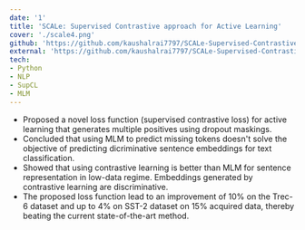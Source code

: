 ```yaml
---
date: '1'
title: 'SCALe: Supervised Contrastive approach for Active Learning'
cover: './scale4.png'
github: 'https://github.com/kaushalrai7797/SCALe-Supervised-Contrastive-approach-for-Active-Learning'
external: 'https://github.com/kaushalrai7797/SCALe-Supervised-Contrastive-approach-for-Active-Learning/blob/main/SCALe_Supervised_Contrastive_approach_for_Active_Learning.pdf'
tech:
- Python
- NLP
- SupCL
- MLM
---
```


- Proposed a novel loss function (supervised contrastive loss) for active learning that generates multiple positives using dropout maskings.
- Concluded that using MLM to predict missing tokens doesn't solve the objective of predicting dicriminative sentence embeddings for text classification.
- Showed that using contrastive learning is better than MLM for sentence representation in low-data regime. Embeddings generated by contrastive learning are discriminative.
- The proposed loss function lead to an improvement of 10% on the Trec-6 dataset and up to 4% on SST-2 dataset on 15% acquired data, thereby beating the current state-of-the-art method.
